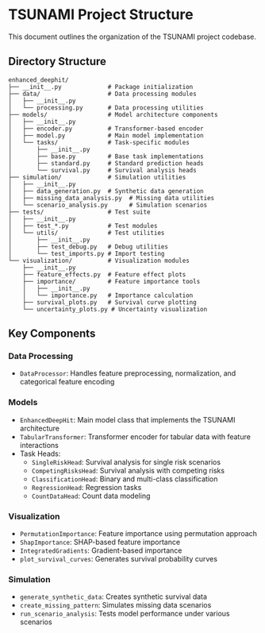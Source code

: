 # TSUNAMI Project Structure

This document outlines the organization of the TSUNAMI project codebase.

## Directory Structure

```
enhanced_deephit/
├── __init__.py             # Package initialization
├── data/                   # Data processing modules
│   ├── __init__.py
│   └── processing.py       # Data processing utilities
├── models/                 # Model architecture components
│   ├── __init__.py
│   ├── encoder.py          # Transformer-based encoder
│   ├── model.py            # Main model implementation
│   └── tasks/              # Task-specific modules
│       ├── __init__.py
│       ├── base.py         # Base task implementations
│       ├── standard.py     # Standard prediction heads
│       └── survival.py     # Survival analysis heads
├── simulation/             # Simulation utilities
│   ├── __init__.py
│   ├── data_generation.py  # Synthetic data generation
│   ├── missing_data_analysis.py  # Missing data utilities
│   └── scenario_analysis.py      # Simulation scenarios
├── tests/                  # Test suite
│   ├── __init__.py
│   ├── test_*.py           # Test modules
│   └── utils/              # Test utilities
│       ├── __init__.py
│       ├── test_debug.py   # Debug utilities
│       └── test_imports.py # Import testing
└── visualization/          # Visualization modules
    ├── __init__.py
    ├── feature_effects.py  # Feature effect plots
    ├── importance/         # Feature importance tools
    │   ├── __init__.py
    │   └── importance.py   # Importance calculation
    ├── survival_plots.py   # Survival curve plotting
    └── uncertainty_plots.py # Uncertainty visualization
```

## Key Components

### Data Processing

- `DataProcessor`: Handles feature preprocessing, normalization, and categorical feature encoding

### Models

- `EnhancedDeepHit`: Main model class that implements the TSUNAMI architecture
- `TabularTransformer`: Transformer encoder for tabular data with feature interactions
- Task Heads:
  - `SingleRiskHead`: Survival analysis for single risk scenarios
  - `CompetingRisksHead`: Survival analysis with competing risks
  - `ClassificationHead`: Binary and multi-class classification
  - `RegressionHead`: Regression tasks
  - `CountDataHead`: Count data modeling

### Visualization

- `PermutationImportance`: Feature importance using permutation approach
- `ShapImportance`: SHAP-based feature importance
- `IntegratedGradients`: Gradient-based importance
- `plot_survival_curves`: Generates survival probability curves

### Simulation

- `generate_synthetic_data`: Creates synthetic survival data
- `create_missing_pattern`: Simulates missing data scenarios
- `run_scenario_analysis`: Tests model performance under various scenarios
